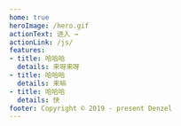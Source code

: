 ```yaml
---
home: true
heroImage: /hero.gif
actionText: 进入 →
actionLink: /js/
features:
- title: 哈哈哈
  details: 来呀来呀
- title: 哈哈哈
  details: 来嘛
- title: 哈哈哈
  details: 快
footer: Copyright © 2019 - present Denzel
---
```


